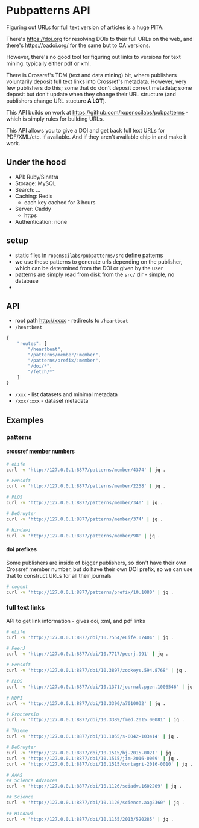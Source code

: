 Pubpatterns API
===============

Figuring out URLs for full text version of articles is a huge PITA.

There's <https://doi.org> for resolving DOIs to their full URLs on the web, and
there's <https://oadoi.org/> for the same but to OA versions.

However, there's no good tool for figuring out links to versions for text mining:
typically either pdf or xml.

There is Crossref's TDM (text and data mining) bit, where publishers voluntarily
deposit full text links into Crossref's metadata. However, very few publishers
do this; some that do don't deposit correct metadata; some deposit but don't update
when they change their URL structure (and publishers change URL stucture __A LOT__).

This API builds on work at <https://github.com/ropenscilabs/pubpatterns> - which
is simply rules for building URLs.

This API allows you to give a DOI and get back full text URLs for PDF/XML/etc. if
available.  And if they aren't available chip in and make it work.

## Under the hood

* API: Ruby/Sinatra
* Storage: MySQL
* Search: ...
* Caching: Redis
  * each key cached for 3 hours
* Server: Caddy
  * https
* Authentication: none

## setup

* static files in `ropenscilabs/pubpatterns/src` define patterns
* we use these patterns to generate urls depending on the publisher, which can be determined from the DOI or given by the user
* patterns are simply read from disk from the `src/` dir - simple, no database
*

## API

* root path <http://xxxx> - redirects to `/heartbeat`
* `/heartbeat`

```r
{
    "routes": [
        "/heartbeat",
        "/patterns/member/:member",
        "/patterns/prefix/:member",
        "/doi/*",
        "/fetch/*"
    ]
}
```

* `/xxx` - list datasets and minimal metadata
* `/xxx/:xxx` - dataset metadata

## Examples

### patterns 

#### crossref member numbers

```bash
# eLife
curl -v 'http://127.0.0.1:8877/patterns/member/4374' | jq .

# Pensoft
curl -v 'http://127.0.0.1:8877/patterns/member/2258' | jq .

# PLOS
curl -v 'http://127.0.0.1:8877/patterns/member/340' | jq .

# DeGruyter
curl -v 'http://127.0.0.1:8877/patterns/member/374' | jq .

# Hindawi
curl -v 'http://127.0.0.1:8877/patterns/member/98' | jq .
```

#### doi prefixes 

Some publishers are inside of bigger publishers, so don't have their own Crossref member number, but do have their own DOI prefix, so we can use that to construct URLs for all their journals

```bash
# cogent
curl -v 'http://127.0.0.1:8877/patterns/prefix/10.1080' | jq .
```

### full text links

API to get link information - gives doi, xml, and pdf links

```bash
# eLife
curl -v 'http://127.0.0.1:8877/doi/10.7554/eLife.07404' | jq .

# PeerJ
curl -v 'http://127.0.0.1:8877/doi/10.7717/peerj.991' | jq .

# Pensoft
curl -v 'http://127.0.0.1:8877/doi/10.3897/zookeys.594.8768' | jq .

# PLOS
curl -v 'http://127.0.0.1:8877/doi/10.1371/journal.pgen.1006546' | jq .

# MDPI
curl -v 'http://127.0.0.1:8877/doi/10.3390/a7010032' | jq .

# FrontersIn
curl -v 'http://127.0.0.1:8877/doi/10.3389/fmed.2015.00081' | jq .

# Thieme
curl -v 'http://127.0.0.1:8877/doi/10.1055/s-0042-103414' | jq .

# DeGruyter
curl -v 'http://127.0.0.1:8877/doi/10.1515/bj-2015-0021' | jq .
curl -v 'http://127.0.0.1:8877/doi/10.1515/jim-2016-0069' | jq .
curl -v 'http://127.0.0.1:8877/doi/10.1515/contagri-2016-0010' | jq .

# AAAS
## Science Advances
curl -v 'http://127.0.0.1:8877/doi/10.1126/sciadv.1602209' | jq .

## Science
curl -v 'http://127.0.0.1:8877/doi/10.1126/science.aag2360' | jq .

## Hindawi
curl -v 'http://127.0.0.1:8877/doi/10.1155/2013/520285' | jq .
```
